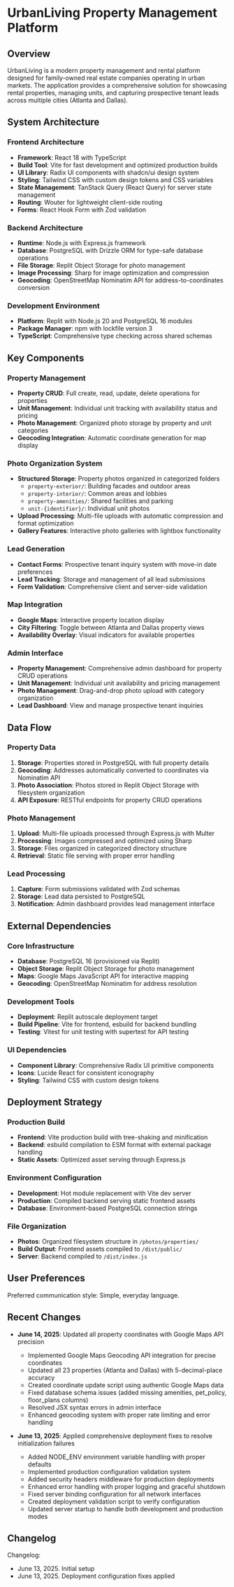 # UrbanLiving Property Management Platform

## Overview

UrbanLiving is a modern property management and rental platform designed for family-owned real estate companies operating in urban markets. The application provides a comprehensive solution for showcasing rental properties, managing units, and capturing prospective tenant leads across multiple cities (Atlanta and Dallas).

## System Architecture

### Frontend Architecture
- **Framework**: React 18 with TypeScript
- **Build Tool**: Vite for fast development and optimized production builds
- **UI Library**: Radix UI components with shadcn/ui design system
- **Styling**: Tailwind CSS with custom design tokens and CSS variables
- **State Management**: TanStack Query (React Query) for server state management
- **Routing**: Wouter for lightweight client-side routing
- **Forms**: React Hook Form with Zod validation

### Backend Architecture
- **Runtime**: Node.js with Express.js framework
- **Database**: PostgreSQL with Drizzle ORM for type-safe database operations
- **File Storage**: Replit Object Storage for photo management
- **Image Processing**: Sharp for image optimization and compression
- **Geocoding**: OpenStreetMap Nominatim API for address-to-coordinates conversion

### Development Environment
- **Platform**: Replit with Node.js 20 and PostgreSQL 16 modules
- **Package Manager**: npm with lockfile version 3
- **TypeScript**: Comprehensive type checking across shared schemas

## Key Components

### Property Management
- **Property CRUD**: Full create, read, update, delete operations for properties
- **Unit Management**: Individual unit tracking with availability status and pricing
- **Photo Management**: Organized photo storage by property and unit categories
- **Geocoding Integration**: Automatic coordinate generation for map display

### Photo Organization System
- **Structured Storage**: Property photos organized in categorized folders
  - `property-exterior/`: Building facades and outdoor areas
  - `property-interior/`: Common areas and lobbies
  - `property-amenities/`: Shared facilities and parking
  - `unit-{identifier}/`: Individual unit photos
- **Upload Processing**: Multi-file uploads with automatic compression and format optimization
- **Gallery Features**: Interactive photo galleries with lightbox functionality

### Lead Generation
- **Contact Forms**: Prospective tenant inquiry system with move-in date preferences
- **Lead Tracking**: Storage and management of all lead submissions
- **Form Validation**: Comprehensive client and server-side validation

### Map Integration
- **Google Maps**: Interactive property location display
- **City Filtering**: Toggle between Atlanta and Dallas property views
- **Availability Overlay**: Visual indicators for available properties

### Admin Interface
- **Property Management**: Comprehensive admin dashboard for property CRUD operations
- **Unit Management**: Individual unit availability and pricing management
- **Photo Management**: Drag-and-drop photo upload with category organization
- **Lead Dashboard**: View and manage prospective tenant inquiries

## Data Flow

### Property Data
1. **Storage**: Properties stored in PostgreSQL with full property details
2. **Geocoding**: Addresses automatically converted to coordinates via Nominatim API
3. **Photo Association**: Photos stored in Replit Object Storage with filesystem organization
4. **API Exposure**: RESTful endpoints for property CRUD operations

### Photo Management
1. **Upload**: Multi-file uploads processed through Express.js with Multer
2. **Processing**: Images compressed and optimized using Sharp
3. **Storage**: Files organized in categorized directory structure
4. **Retrieval**: Static file serving with proper error handling

### Lead Processing
1. **Capture**: Form submissions validated with Zod schemas
2. **Storage**: Lead data persisted to PostgreSQL
3. **Notification**: Admin dashboard provides lead management interface

## External Dependencies

### Core Infrastructure
- **Database**: PostgreSQL 16 (provisioned via Replit)
- **Object Storage**: Replit Object Storage for photo management
- **Maps**: Google Maps JavaScript API for interactive mapping
- **Geocoding**: OpenStreetMap Nominatim for address resolution

### Development Tools
- **Deployment**: Replit autoscale deployment target
- **Build Pipeline**: Vite for frontend, esbuild for backend bundling
- **Testing**: Vitest for unit testing with supertest for API testing

### UI Dependencies
- **Component Library**: Comprehensive Radix UI primitive components
- **Icons**: Lucide React for consistent iconography
- **Styling**: Tailwind CSS with custom design tokens

## Deployment Strategy

### Production Build
- **Frontend**: Vite production build with tree-shaking and minification
- **Backend**: esbuild compilation to ESM format with external package handling
- **Static Assets**: Optimized asset serving through Express.js

### Environment Configuration
- **Development**: Hot module replacement with Vite dev server
- **Production**: Compiled backend serving static frontend assets
- **Database**: Environment-based PostgreSQL connection strings

### File Organization
- **Photos**: Organized filesystem structure in `/photos/properties/`
- **Build Output**: Frontend assets compiled to `/dist/public/`
- **Server**: Backend compiled to `/dist/index.js`

## User Preferences

Preferred communication style: Simple, everyday language.

## Recent Changes

- **June 14, 2025**: Updated all property coordinates with Google Maps API precision
  - Implemented Google Maps Geocoding API integration for precise coordinates
  - Updated all 23 properties (Atlanta and Dallas) with 5-decimal-place accuracy
  - Created coordinate update script using authentic Google Maps data
  - Fixed database schema issues (added missing amenities, pet_policy, floor_plans columns)
  - Resolved JSX syntax errors in admin interface
  - Enhanced geocoding system with proper rate limiting and error handling

- **June 13, 2025**: Applied comprehensive deployment fixes to resolve initialization failures
  - Added NODE_ENV environment variable handling with proper defaults
  - Implemented production configuration validation system
  - Added security headers middleware for production deployments
  - Enhanced error handling with proper logging and graceful shutdown
  - Fixed server binding configuration for all network interfaces
  - Created deployment validation script to verify configuration
  - Updated server startup to handle both development and production modes

## Changelog

Changelog:
- June 13, 2025. Initial setup
- June 13, 2025. Deployment configuration fixes applied